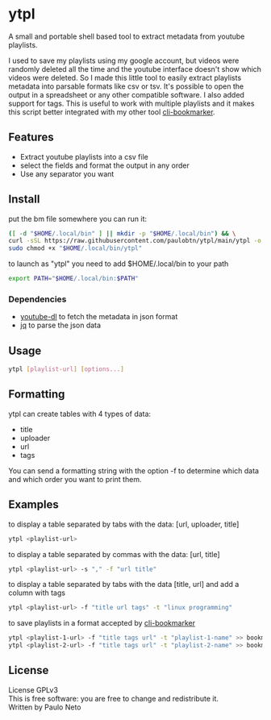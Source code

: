 # ytpl

A small and portable shell based tool to extract metadata from youtube playlists.<br>

I used to save my playlists using my google account, but videos were randomly deleted all the time and the youtube interface doesn't show which videos were deleted. So I made this little tool to easily extract playlists metadata into parsable formats like csv or tsv. It's possible to open the output in a spreadsheet or any other compatible software.
I also added support for tags. This is useful to work with multiple playlists and it makes this script better integrated with my other tool [cli-bookmarker](http://github.com/paulobtn/cli-bookmarker).

## Features

* Extract youtube playlists into a csv file
* select the fields and format the output in any order
* Use any separator you want

## Install

put the bm file somewhere you can run it:
```bash
([ -d "$HOME/.local/bin" ] || mkdir -p "$HOME/.local/bin") && \
curl -sSL https://raw.githubusercontent.com/paulobtn/ytpl/main/ytpl -o "$HOME/.local/bin/ytpl" && \
sudo chmod +x "$HOME/.local/bin/ytpl"
```
to launch as "ytpl" you need to add $HOME/.local/bin to your path
```bash
export PATH="$HOME/.local/bin:$PATH"
```

### Dependencies

* [youtube-dl](https://github.com/ytdl-org/youtube-dl) to fetch the metadata in json format
* [jq](https://github.com/stedolan/jq) to parse the json data

## Usage

```bash
ytpl [playlist-url] [options...]
```

## Formatting

ytpl can create tables with 4 types of data:

* title
* uploader
* url
* tags

You can send a formatting string with the option -f to determine which data and
which order you want to print them.

## Examples

to display a table separated by tabs with the data: \[url, uploader, title\]
```bash
ytpl <playlist-url>
```

to display a table separated by commas with the data: \[url, title\]
```bash
ytpl <playlist-url> -s "," -f "url title"
```

to display a table separated by tabs with the data \[title, url\] and add a column with tags
```bash
ytpl <playlist-url> -f "title url tags" -t "linux programming"
```

to save playlists in a format accepted by [cli-bookmarker](http://github.com/paulobtn/cli-bookmarker)
```bash
ytpl <playlist-1-url> -f "title tags url" -t "playlist-1-name" >> bookmarks && \
ytpl <playlist-2-url> -f "title tags url" -t "playlist-2-name" >> bookmarks
```

## License
License GPLv3<br>
This is free software: you are free to change and redistribute it.<br>
Written by Paulo Neto
